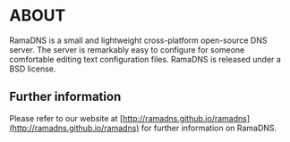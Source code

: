 # ABOUT

   RamaDNS is a small and lightweight cross-platform open-source DNS
   server. The server is remarkably easy to configure for someone
   comfortable editing text configuration files. RamaDNS is released under
   a BSD license.

## Further information

Please refer to our website at
[http://ramadns.github.io/ramadns](http://ramadns.github.io/ramadns) for
further information on RamaDNS.
